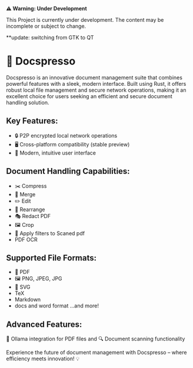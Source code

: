 **⚠️ Warning: Under Development**

This Project is currently under development. The content may be incomplete or subject to change.

**update: switching from GTK to QT

# 📄 Docspresso
Docspresso is an innovative document management suite that combines powerful features with a sleek, modern interface. Built using Rust, it offers robust local file management and secure network operations, making it an excellent choice for users seeking an efficient and secure document handling solution.
## Key Features:
- 🔒 P2P encrypted local network operations
- 🖥️ Cross-platform compatibility (stable preview)
- 🎨 Modern, intuitive user interface

## Document Handling Capabilities:
- ✂️ Compress
- 🔗 Merge
- ✏️ Edit
- 🔄 Rearrange
- 🎭 Redact PDF
- 🖼️ Crop
- 🎨 Apply filters to Scaned pdf
- PDF OCR

## Supported File Formats:
- 📑 PDF
- 🖼️ PNG, JPEG, JPG
- 🎨 SVG
- TeX
- Markdown
- docs and word format
...and more!

## Advanced Features:
🧠 Ollama integration for PDF files and 🔍 Document scanning functionality

Experience the future of document management with Docspresso – where efficiency meets innovation! 💡
